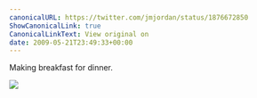 ```yaml
---
canonicalURL: https://twitter.com/jmjordan/status/1876672850
ShowCanonicalLink: true
CanonicalLinkText: View original on
date: 2009-05-21T23:49:33+00:00
---
```

Making breakfast for dinner.

![](/images/1876672850-9503767.jpg)